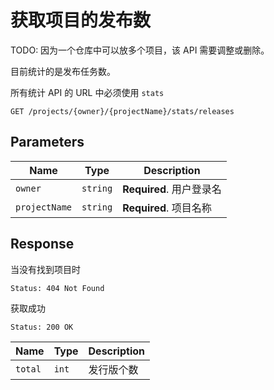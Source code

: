 # 获取项目的发布数

TODO: 因为一个仓库中可以放多个项目，该 API 需要调整或删除。

目前统计的是发布任务数。

所有统计 API 的 URL 中必须使用 `stats`

```text
GET /projects/{owner}/{projectName}/stats/releases
```

## Parameters

| Name          | Type     | Description              |
| ------------- | -------- | ------------------------ |
| `owner`       | `string` | **Required**. 用户登录名 |
| `projectName` | `string` | **Required**. 项目名称   |

## Response

当没有找到项目时

```text
Status: 404 Not Found
```

获取成功

```text
Status: 200 OK
```

| Name    | Type  | Description |
| ------- | ----- | ----------- |
| `total` | `int` | 发行版个数  |
